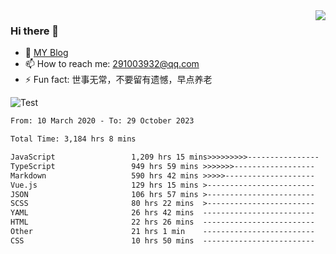 <img align='right' src='https://github-readme-stats.vercel.app/api?username=niaogege&show_icons=true&theme=radical'/>

### Hi there 👋

- 🌱 [MY Blog](https://bythewayer.com/)
- 📫 How to reach me: 291003932@qq.com
- ⚡ Fun fact:  世事无常，不要留有遗憾，早点养老

![Test](https://github-readme-stats.vercel.app/api/top-langs/?username=niaogege&layout=compact)

<!--START_SECTION:waka-->

```txt
From: 10 March 2020 - To: 29 October 2023

Total Time: 3,184 hrs 8 mins

JavaScript                 1,209 hrs 15 mins>>>>>>>>>----------------   37.98 %
TypeScript                 949 hrs 59 mins >>>>>>>------------------   29.84 %
Markdown                   590 hrs 42 mins >>>>>--------------------   18.55 %
Vue.js                     129 hrs 15 mins >------------------------   04.06 %
JSON                       106 hrs 57 mins >------------------------   03.36 %
SCSS                       80 hrs 22 mins  >------------------------   02.52 %
YAML                       26 hrs 42 mins  -------------------------   00.84 %
HTML                       22 hrs 26 mins  -------------------------   00.70 %
Other                      21 hrs 1 min    -------------------------   00.66 %
CSS                        10 hrs 50 mins  -------------------------   00.34 %
```

<!--END_SECTION:waka-->
